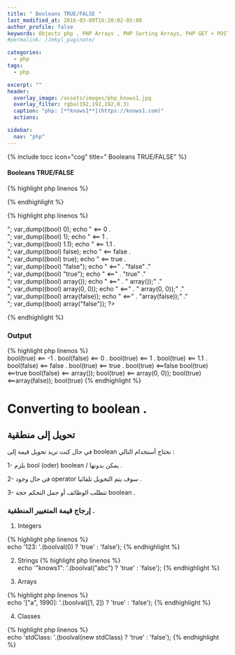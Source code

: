 ```yaml
---
title: " Booleans TRUE/FALSE "
last_modified_at: 2016-03-09T16:20:02-05:00
author_profile: false
keywords: Objects php , PHP Arrays , PHP Sorting Arrays, PHP GET + POST + REQUEST,php Null Types + Void , php Iterables,php Types,Booleans TRUE/FALSE ,
#permalink: /Jekyl_paginate/

categories:
  - php
tags:
  - php

excerpt: ""
header:
  overlay_image: /assets/images/php_knows1.jpg
  overlay_filter: rgba(192,192,192,0.3)
  caption: "php: [**knows1**](https://knows1.com)"
  actions:

sidebar:
  nav: "php"
---
```

{% include tocc icon="cog" title=" Booleans TRUE/FALSE" %}

#### Booleans TRUE/FALSE

{% highlight php linenos %}  
<?php
$a = TRUE;
if ($a == "Strings") {
    echo "TRUE1 ";
if ($a == TRUE) {
    echo ":+: TRUE2 "."\n";
}}
    elseif
   ($a == FALSE ) {
        echo "FALSE";
    }
?>
{% endhighlight %}

{% highlight php linenos %}  
<?php
var_dump((bool) -1);
  echo " <== -1   .<br>";
var_dump((bool) 0);
  echo " <== 0   .<br>";
var_dump((bool) 1);       
  echo " <== 1   .<br>";
var_dump((bool) 1.1);        
  echo " <== 1.1   .<br>";
var_dump((bool) false);   
  echo " <== false  .<br>";
var_dump((bool) true);       
  echo " <== true   .<br>";
var_dump((bool) "false");  
  echo " <==" . "false" ."<br>";
var_dump((bool) "true");
  echo " <==" . "true" ."<br>";  
var_dump((bool) array());   
  echo " <==" . " array());" ."<br>";  
var_dump((bool) array(0, 0));
  echo " <==" . " array(0, 0));" ."<br>";  
var_dump((bool) array(false));
  echo " <==" . "array(false));" ."<br>";  
var_dump((bool) array("false"));
?>
{% endhighlight %}

### Output

{% highlight php linenos %}  
bool(true) <== -1 .
bool(false) <== 0 .
bool(true) <== 1 .
bool(true) <== 1.1 .
bool(false) <== false .
bool(true) <== true .
bool(true) <==false
bool(true) <==true
bool(false) <== array());
bool(true) <== array(0, 0));
bool(true) <==array(false));
bool(true)
{% endhighlight %}

# Converting to boolean .
## تحويل إلى منطقية

في حال كنت تريد تحويل قيمة إلى boolean نحتاج أستخدام التالي :

1- يلزم bool (oder) boolean / يمكن بدونها .

2- في حال وجود operator سوف يتم التحويل تلقائيا .

3- تتطلب الوظائف أو جمل التحكم حجة  boolean .

### إرجاج قيمة المتغيير المنطقية .

1. Integers

{% highlight php linenos %}  
echo '123:        '.(boolval(0) ? 'true' : 'false');
{% endhighlight %}

2. Strings
{% highlight php linenos %}  
echo '"knows1": '.(boolval("abc") ? 'true' : 'false');
{% endhighlight %}

3. Arrays

{% highlight php linenos %}  
echo '["a", 1990]:   '.(boolval([1, 2]) ? 'true' : 'false');
{% endhighlight %}

4. Classes

{% highlight php linenos %}  
echo 'stdClass: '.(boolval(new stdClass) ? 'true' : 'false');
{% endhighlight %}
